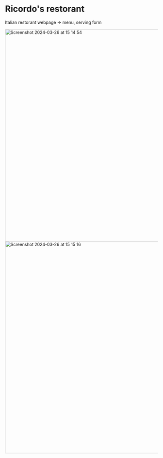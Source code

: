 # Ricordo's restorant
Italian restorant webpage -> menu, serving form

<img width="700" alt="Screenshot 2024-03-26 at 15 14 54" src="https://github.com/sweet-orchard/Ricordo-s-restorant/assets/146839131/cdd9f37f-335c-40e6-b87c-88a87e146a6f">

<img width="700" alt="Screenshot 2024-03-26 at 15 15 16" src="https://github.com/sweet-orchard/Ricordo-s-restorant/assets/146839131/970df927-88a9-4754-b1f0-771f3d800210">

